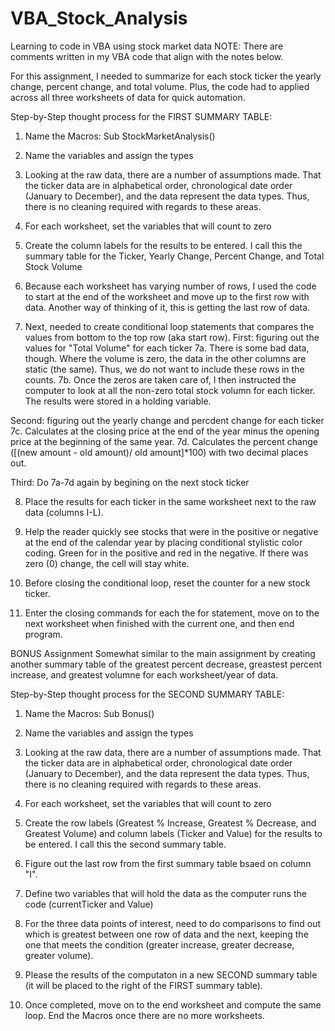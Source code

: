 # VBA_Stock_Analysis
Learning to code in VBA using stock market data
NOTE: There are comments written in my VBA code that align with the notes below.

For this assignment, I needed to summarize for each stock ticker the yearly change, percent change, and total volume. 
Plus, the code had to applied across all three worksheets of data for quick automation.

Step-by-Step thought process for the FIRST SUMMARY TABLE:
1. Name the Macros: Sub StockMarketAnalysis()

2. Name the variables and assign the types

3. Looking at the raw data, there are a number of assumptions made. That the ticker data are in alphabetical order, chronological date order (January to December), and the data represent the data types. Thus, there is no cleaning required with regards to these areas.  

4. For each worksheet, set the variables that will count to zero

5. Create the column labels for the results to be entered. I call this the summary table for the Ticker, Yearly Change, Percent Change, and Total Stock Volume

6. Because each worksheet has varying number of rows, I used the code to start at the end of the worksheet and move up to the first row with data. Another way of thinking of it, this is getting the last row of data.

7. Next, needed to create conditional loop statements that compares the values from bottom to the top row (aka start row). 
First: figuring out the values for "Total Volume" for each ticker
  7a. There is some bad data, though. Where the volume is zero, the data in the other columns are static (the same). Thus, we do not want to include these rows in        the counts.
  7b. Once the zeros are taken care of, I then instructed the computer to look at all the non-zero total stock volumn for each ticker. The results were stored in a holding variable. 

Second: figuring out the yearly change and percdent change for each ticker
  7c. Calculates at the closing price at the end of the year minus the opening price at the beginning of the same year. 
  7d. Calculates the percent change ([(new amount - old amount)/ old amount]*100) with two decimal places out.
 
Third: Do 7a-7d again by begining on the next stock ticker

8. Place the results for each ticker in the same worksheet next to the raw data (columns I-L).

9. Help the reader quickly see stocks that were in the positive or negative at the end of the calendar year by placing conditional stylistic color coding. Green for in the positive and red in the negative. If there was zero (0) change, the cell will stay white.

10. Before closing the conditional loop, reset the counter for a new stock ticker.

11. Enter the closing commands for each the for statement, move on to the next worksheet when finished with the current one, and then end program.


BONUS Assignment
Somewhat similar to the main assignment by creating another summary table of the greatest percent decrease, greastest percent increase, and greatest volumne for each worksheet/year of data.

Step-by-Step thought process for the SECOND SUMMARY TABLE:
1. Name the Macros: Sub Bonus()

2. Name the variables and assign the types

3. Looking at the raw data, there are a number of assumptions made. That the ticker data are in alphabetical order, chronological date order (January to December), and the data represent the data types. Thus, there is no cleaning required with regards to these areas.  

4. For each worksheet, set the variables that will count to zero

5. Create the row labels (Greatest % Increase, Greatest % Decrease, and Greatest Volume) and column labels (Ticker and Value) for the results to be entered. I call this the second summary table. 

6. Figure out the last row from the first summary table bsaed on column "I".

7. Define two variables that will hold the data as the computer runs the code (currentTicker and Value)

8. For the three data points of interest, need to do comparisons to find out which is greatest between one row of data and the next, keeping the one that meets the condition (greater increase, greater decrease, greater volume). 

9. Please the results of the computaton in a new SECOND summary table (it will be placed to the right of the FIRST summary table).

10. Once completed, move on to the end worksheet and compute the same loop. End the Macros once there are no more worksheets.
